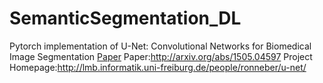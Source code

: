 # SemanticSegmentation_DL
Pytorch implementation of U-Net: Convolutional Networks for Biomedical Image Segmentation
[Paper](http://arxiv.org/abs/1505.04597)
Paper:http://arxiv.org/abs/1505.04597
Project Homepage:http://lmb.informatik.uni-freiburg.de/people/ronneber/u-net/
